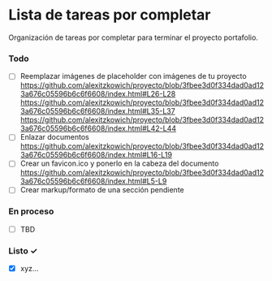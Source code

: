 # Lista de tareas por completar

Organización de tareas por completar para terminar el proyecto portafolio.

### Todo

- [ ] Reemplazar imágenes de placeholder con imágenes de tu proyecto
      https://github.com/alexitzkowich/proyecto/blob/3fbee3d0f334dad0ad123a676c05596b6c6f6608/index.html#L26-L28
      https://github.com/alexitzkowich/proyecto/blob/3fbee3d0f334dad0ad123a676c05596b6c6f6608/index.html#L35-L37
      https://github.com/alexitzkowich/proyecto/blob/3fbee3d0f334dad0ad123a676c05596b6c6f6608/index.html#L42-L44
- [ ] Enlazar documentos
      https://github.com/alexitzkowich/proyecto/blob/3fbee3d0f334dad0ad123a676c05596b6c6f6608/index.html#L16-L19
- [ ] Crear un favicon.ico y ponerlo en la cabeza del documento
      https://github.com/alexitzkowich/proyecto/blob/3fbee3d0f334dad0ad123a676c05596b6c6f6608/index.html#L5-L9
- [ ] Crear markup/formato de una sección pendiente

### En proceso

- [ ] TBD

### Listo ✓

- [x] xyz...
